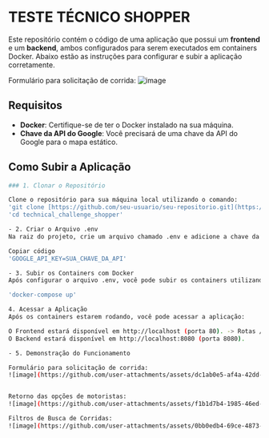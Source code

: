 # TESTE TÉCNICO SHOPPER

Este repositório contém o código de uma aplicação que possui um **frontend** e um **backend**, ambos configurados para serem executados em containers Docker. Abaixo estão as instruções para configurar e subir a aplicação corretamente.

Formulário para solicitação de corrida:
![image](https://github.com/user-attachments/assets/dc1ab0e5-af4a-42dd-aeb1-c58298535fbf)

## Requisitos

- **Docker**: Certifique-se de ter o Docker instalado na sua máquina.
- **Chave da API do Google**: Você precisará de uma chave da API do Google para o mapa estático.

## Como Subir a Aplicação

```bash
### 1. Clonar o Repositório

Clone o repositório para sua máquina local utilizando o comando:
'git clone [https://github.com/seu-usuario/seu-repositorio.git](https://github.com/RobertwilliamN/technical_challenge_shopper.git)'
'cd technical_challenge_shopper'

- 2. Criar o Arquivo .env 
Na raiz do projeto, crie um arquivo chamado .env e adicione a chave da API do Google para que o frontend consiga gerar os mapas corretamente:

Copiar código
'GOOGLE_API_KEY=SUA_CHAVE_DA_API'

- 3. Subir os Containers com Docker
Após configurar o arquivo .env, você pode subir os containers utilizando o Docker. Execute o comando abaixo:

'docker-compose up'

4. Acessar a Aplicação
Após os containers estarem rodando, você pode acessar a aplicação:

O Frontend estará disponível em http://localhost (porta 80). -> Rotas / and /history
O Backend estará disponível em http://localhost:8080 (porta 8080).

- 5. Demonstração do Funcionamento

Formulário para solicitação de corrida:
![image](https://github.com/user-attachments/assets/dc1ab0e5-af4a-42dd-aeb1-c58298535fbf)


Retorno das opções de motoristas:
![image](https://github.com/user-attachments/assets/f1b1d7b4-1985-46ed-b183-35086e60afae)

Filtros de Busca de Corridas:
![image](https://github.com/user-attachments/assets/0bb0edb4-69ce-4873-ad6d-415542ee002a)







